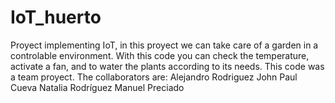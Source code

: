 # IoT_huerto
Proyect implementing IoT, in this proyect we can take care of a garden in a controlable environment.
With this code you can check the temperature, activate a fan, and to water the plants according to its needs. 
This code was a team proyect. The collaborators are:
Alejandro Rodriguez
John Paul Cueva
Natalia Rodríguez
Manuel Preciado 
